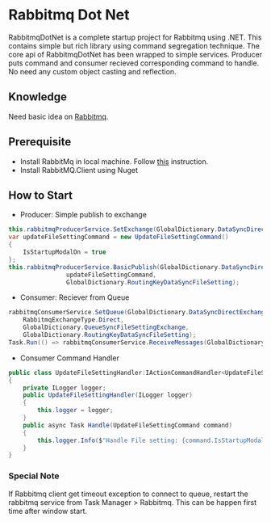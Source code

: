 # Rabbitmq Dot Net
RabbitmqDotNet is a complete startup project for Rabbitmq using .NET. This contains simple but rich library using command segregation technique. The core api of RabbitmqDotNet has been wrapped to simple services. Producer puts command and consumer recieved corresponding command to handle. No need any custom object casting and reflection.

## Knowledge
Need basic idea on [Rabbitmq](https://www.rabbitmq.com/tutorials/tutorial-one-dotnet.html).

## Prerequisite
* Install RabbitMq in local machine. Follow [this](https://www.rabbitmq.com/install-windows.html) instruction.
* Install RabbitMQ.Client using Nuget

## How to Start
* Producer: Simple publish to exchange
```csharp
this.rabbitmqProducerService.SetExchange(GlobalDictionary.DataSyncDirectExchange,RabbitmqExchangeType.Direct);
var updateFileSettingCommand = new UpdateFileSettingCommand()
{
    IsStartupModalOn = true
};
this.rabbitmqProducerService.BasicPublish(GlobalDictionary.DataSyncDirectExchange,
                updateFileSettingCommand,
                GlobalDictionary.RoutingKeyDataSyncFileSetting);
```
* Consumer: Reciever from Queue
```csharp
rabbitmqConsumerService.SetQueue(GlobalDictionary.DataSyncDirectExchange,
	RabbitmqExchangeType.Direct,
	GlobalDictionary.QueueSyncFileSettingExchange,
	GlobalDictionary.RoutingKeyDataSyncFileSetting);
Task.Run(() => rabbitmqConsumerService.ReceiveMessages(GlobalDictionary.QueueSyncFileSettingExchange));
```
* Consumer Command Handler
```csharp
public class UpdateFileSettingHandler:IActionCommandHandler<UpdateFileSettingCommand>
{
    private ILogger logger;
    public UpdateFileSettingHandler(ILogger logger)
    {
        this.logger = logger;
    }
    public async Task Handle(UpdateFileSettingCommand command)
    {
        this.logger.Info($"Handle File setting: {command.IsStartupModalOn}");
    }
}
```
### Special Note
If Rabbitmq client get timeout exception to connect to queue, restart the rabbitmq service from Task Manager > Rabbitmq. This can be happen first time after window start.